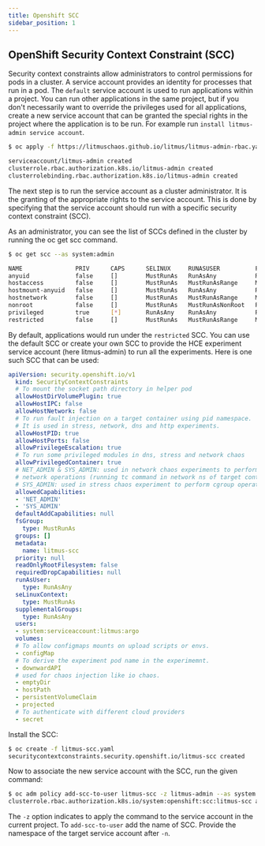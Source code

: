 ```yaml
---
title: Openshift SCC
sidebar_position: 1
---
```

## OpenShift Security Context Constraint (SCC)

Security context constraints allow administrators to control permissions for pods in a cluster. A service account provides an identity for processes that run in a pod.
The <code>default</code> service account is used to run applications within a project. You can run other applications in the same project, but if you don't necessarily want to override the privileges used for all applications, create a new service account that can be granted the special rights in the project where the application is to be run. 
For example run `install litmus-admin service account`.

```bash
$ oc apply -f https://litmuschaos.github.io/litmus/litmus-admin-rbac.yaml

serviceaccount/litmus-admin created
clusterrole.rbac.authorization.k8s.io/litmus-admin created
clusterrolebinding.rbac.authorization.k8s.io/litmus-admin created

```

The next step is to run the service account as a cluster administrator. It is the granting of the appropriate rights to the service account. This is done by specifying that the service account should run with a specific security context constraint (SCC).

As an administrator, you can see the list of SCCs defined in the cluster by running the oc get scc command.

```bash
$ oc get scc --as system:admin

NAME               PRIV      CAPS      SELINUX     RUNASUSER          FSGROUP     SUPGROUP    PRIORITY   READONLYROOTFS   VOLUMES
anyuid             false     []        MustRunAs   RunAsAny           RunAsAny    RunAsAny    10         false            [configMap downwardAPI emptyDir persistentVolumeClaim projected secret]
hostaccess         false     []        MustRunAs   MustRunAsRange     MustRunAs   RunAsAny    <none>     false            [configMap downwardAPI emptyDir hostPath persistentVolumeClaim projected secret]
hostmount-anyuid   false     []        MustRunAs   RunAsAny           RunAsAny    RunAsAny    <none>     false            [configMap downwardAPI emptyDir hostPath nfs persistentVolumeClaim projected secret]
hostnetwork        false     []        MustRunAs   MustRunAsRange     MustRunAs   MustRunAs   <none>     false            [configMap downwardAPI emptyDir persistentVolumeClaim projected secret]
nonroot            false     []        MustRunAs   MustRunAsNonRoot   RunAsAny    RunAsAny    <none>     false            [configMap downwardAPI emptyDir persistentVolumeClaim projected secret]
privileged         true      [*]       RunAsAny    RunAsAny           RunAsAny    RunAsAny    <none>     false            [*]
restricted         false     []        MustRunAs   MustRunAsRange     MustRunAs   RunAsAny    <none>     false            [configMap downwardAPI emptyDir persistentVolumeClaim projected secret]
```

By default, applications would run under the <code>restricted</code> SCC. You can use the default SCC or create your own SCC to provide the HCE experiment service account (here litmus-admin) to run all the experiments. Here is one such SCC that can be used:

[embedmd]:# (https://raw.githubusercontent.com/harness/developer-hub/ed4773f7428e593c93a0cf7aa5a31e6e9c8128f8/docs/chaos-engineering/static/overview/manifest/openshift-scc-policies/litmus-scc.yaml yaml)
```yaml
apiVersion: security.openshift.io/v1
  kind: SecurityContextConstraints
  # To mount the socket path directory in helper pod
  allowHostDirVolumePlugin: true
  allowHostIPC: false
  allowHostNetwork: false
  # To run fault injection on a target container using pid namespace.
  # It is used in stress, network, dns and http experiments. 
  allowHostPID: true
  allowHostPorts: false
  allowPrivilegeEscalation: true
  # To run some privileged modules in dns, stress and network chaos
  allowPrivilegedContainer: true
  # NET_ADMIN & SYS_ADMIN: used in network chaos experiments to perform
  # network operations (running tc command in network ns of target container). 
  # SYS_ADMIN: used in stress chaos experiment to perform cgroup operations.
  allowedCapabilities:
  - 'NET_ADMIN'
  - 'SYS_ADMIN'
  defaultAddCapabilities: null
  fsGroup:
    type: MustRunAs
  groups: []
  metadata:
    name: litmus-scc
  priority: null
  readOnlyRootFilesystem: false
  requiredDropCapabilities: null
  runAsUser:
    type: RunAsAny
  seLinuxContext:
    type: MustRunAs
  supplementalGroups:
    type: RunAsAny
  users:
  - system:serviceaccount:litmus:argo
  volumes:
  # To allow configmaps mounts on upload scripts or envs.
  - configMap
  # To derive the experiment pod name in the experimemnt.
  - downwardAPI
  # used for chaos injection like io chaos.
  - emptyDir
  - hostPath
  - persistentVolumeClaim
  - projected
  # To authenticate with different cloud providers
  - secret
```

Install the SCC:

```bash
$ oc create -f litmus-scc.yaml
securitycontextconstraints.security.openshift.io/litmus-scc created
```

Now to associate the new service account with the SCC, run the given command:

```bash
$ oc adm policy add-scc-to-user litmus-scc -z litmus-admin --as system:admin -n litmus
clusterrole.rbac.authorization.k8s.io/system:openshift:scc:litmus-scc added: "litmus-admin"
```

The <code>-z</code> option indicates to apply the command to the service account in the current project.
To <code>add-scc-to-user</code> add the name of SCC.
Provide the namespace of the target service account after <code>-n</code>.
